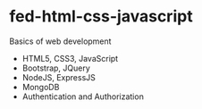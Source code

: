 # fed-html-css-javascript
Basics of web development

- HTML5, CSS3, JavaScript
- Bootstrap, JQuery
- NodeJS, ExpressJS
- MongoDB
- Authentication and Authorization

